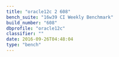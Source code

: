 ```yaml
---
title: "oracle12c 2 608"
bench_suite: "16w39 CI Weekly Benchmark"
build_number: "608"
dbprofile: "oracle12c"
classifier: ""
date: 2016-09-26T04:48:04
type: "bench"
---
```

